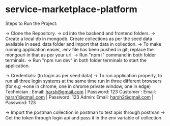 # service-marketplace-platform

Steps to Run the Project: 

-> Clone the Repository.
-> cd into the backend and frontend folders.
-> Create a local db in mongodb. Create collections as per the seed data available in seed_data folder and import that data in collection.
-> To make running application easier, .env file has been pushed in git, replace the mongouri in that as per your url.
-> Run "npm i" command in both folder terminals.
-> Run "npm run dev" in both folder terminals to start the application.

-> Credentials: (to login as per seed data)
-> To run application properly, to run all three login systems at the same time run in three different browsers (for e.g ->one in chrome, one in chrome private window, one in edge)
Technician : Email: harsh@gmail.com | Password: 123
Customer : Email: harsh1@gmail.com | Password: 123
Admin: Email: harsh2@gmail.com | Password: 123

-> Import the postman collection in postman to test apis through postman 
-> Get the token through login api and pass it in the env variable of collection



